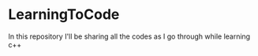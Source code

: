 # LearningToCode
In this repository I'll be sharing all the codes as I go through while learning c++
